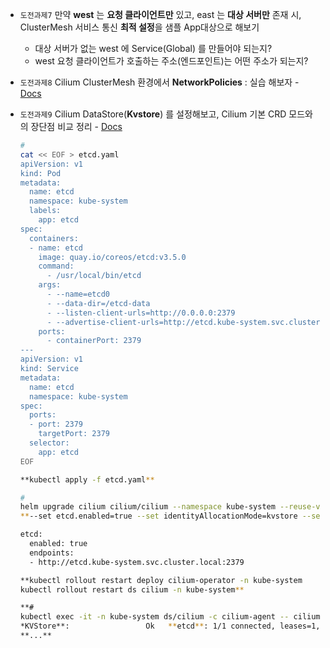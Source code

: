 - `도전과제7` 만약 **west** 는 **요청 클라이언트만** 있고, east 는 **대상 서버만** 존재 시, ClusterMesh 서비스 통신 **최적 설정**을 샘플 App대상으로 해보기
    - 대상 서버가 없는 west 에 Service(Global) 를 만들어야 되는지?
    - west 요청 클라이언트가 호출하는 주소(엔드포인트)는 어떤 주소가 되는지?
- `도전과제8` Cilium ClusterMesh 환경에서 **NetworkPolicies** : 실습 해보자 - [Docs](https://docs.cilium.io/en/stable/network/clustermesh/policy/)
- `도전과제9` Cilium DataStore(**Kvstore**) 를 설정해보고, Cilium 기본 CRD 모드와의 장단점 비교 정리 - [Docs](https://docs.cilium.io/en/stable/overview/component-overview/)
    
    ```bash
    #
    cat << EOF > etcd.yaml
    apiVersion: v1
    kind: Pod
    metadata:
      name: etcd
      namespace: kube-system
      labels:
        app: etcd
    spec:
      containers:
      - name: etcd
        image: quay.io/coreos/etcd:v3.5.0
        command:
          - /usr/local/bin/etcd
        args:
          - --name=etcd0
          - --data-dir=/etcd-data
          - --listen-client-urls=http://0.0.0.0:2379
          - --advertise-client-urls=http://etcd.kube-system.svc.cluster.local:2379
        ports:
          - containerPort: 2379
    ---
    apiVersion: v1
    kind: Service
    metadata:
      name: etcd
      namespace: kube-system
    spec:
      ports:
      - port: 2379
        targetPort: 2379
      selector:
        app: etcd      
    EOF
    
    **kubectl apply -f etcd.yaml**
    
    #
    helm upgrade cilium cilium/cilium --namespace kube-system --reuse-values \
    **--set etcd.enabled=true --set identityAllocationMode=kvstore --set "etcd.endpoints[0]=http://etcd.kube-system.svc.cluster.local:2379"**
    
    etcd:
      enabled: true
      endpoints:
      - http://etcd.kube-system.svc.cluster.local:2379
    
    **kubectl rollout restart deploy cilium-operator -n kube-system
    kubectl rollout restart ds cilium -n kube-system**
    
    **#
    kubectl exec -it -n kube-system ds/cilium -c cilium-agent -- cilium status
    *KVStore**:                 Ok   **etcd**: 1/1 connected, leases=1, lock leases=1, has-quorum=true: http://etcd.kube-system.svc.cluster.local:2379 - 3.5.0 (Leader)*
    **...**
    
    ```